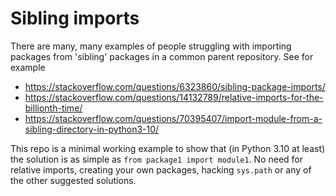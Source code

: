 # Sibling imports
There are many, many examples of people struggling with importing packages from 'sibling' packages in a common parent repository. See for example
  - https://stackoverflow.com/questions/6323860/sibling-package-imports/
  - https://stackoverflow.com/questions/14132789/relative-imports-for-the-billionth-time/
  - https://stackoverflow.com/questions/70395407/import-module-from-a-sibling-directory-in-python3-10/

This repo is a minimal working example to show that (in Python 3.10 at least) the solution is as simple as `from package1 import module1`. No need for relative imports, creating your own packages, hacking `sys.path` or any of the other suggested solutions.
  
